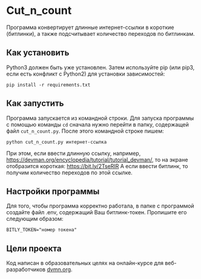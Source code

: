 # Cut_n_count

Программа конвертирует длинные интернет-ссылки в короткие (битлинки), а также подсчитывает количество переходов по битлинкам.

## Как установить

Python3 должен быть уже установлен.
Затем используйте pip (или pip3, если есть конфликт с Python2) для установки зависимостей:
```
pip install -r requirements.txt
```
## Как запустить

Программа запускается из командной строки. Для запуска программы с помощью команды `cd` сначала нужно перейти в папку, содержащей файл `cut_n_count.py`.
После этого командной строке пишем:
```
python cut_n_count.py интернет-ссылка
```
При этом, если ввести длинную ссылку, например, https://devman.org/encyclopedia/tutorial/tutorial_devman/, то на экране отобразится короткая: https://bit.ly/2TseRIR
А если ввести битлинк, то получим количество переходов по этой ссылке.

## Настройки программы

Для того, чтобы программа корректно работала, в папке с программой создайте файл .env, содержащий Ваш битлинк-токен.
Пропишите его следующим образом:
```
BITLY_TOKEN="номер токена"
```

## Цели проекта

Код написан в образовательных целях на онлайн-курсе для веб-разработчиков [dvmn.org](https://dvmn.org/).
